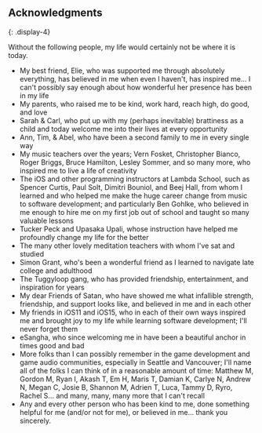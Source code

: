 ## Acknowledgments
{: .display-4}

Without the following people, my life would certainly not be where it is today.

- My best friend, Elie, who was supported me through absolutely everything, has believed in me when even I haven't, has inspired me... I can't possibly say enough about how wonderful her presence has been in my life
- My parents, who raised me to be kind, work hard, reach high, do good, and love
- Sarah & Carl, who put up with my (perhaps inevitable) brattiness as a child and today welcome me into their lives at every opportunity
- Ann, Tim, & Abel, who have been a second family to me in every single way
- My music teachers over the years; Vern Fosket, Christopher Bianco, Roger Briggs, Bruce Hamilton, Lesley Sommer, and so many more, who inspired me to live a life of creativity
- The iOS and other programming instructors at Lambda School, such as Spencer Curtis, Paul Solt, Dimitri Bouniol, and Beej Hall, from whom I learned and who helped me make the huge career change from music to software development; and particularly Ben Gohlke, who believed in me enough to hire me on my first job out of school and taught so many valuable lessons
- Tucker Peck and Upasaka Upali, whose instruction have helped me profoundly change my life for the better
- The many other lovely meditation teachers with whom I've sat and studied
- Simon Grant, who's been a wonderful friend as I learned to navigate late college and adulthood
- The Tuggyloop gang, who has provided friendship, entertainment, and inspiration for years
- My dear Friends of Satan, who have showed me what infallible strength, friendship, and support looks like, and believed in me and in each other
- My friends in iOS11 and iOS15, who in each of their own ways inspired me and brought joy to my life while learning software development; I'll never forget them
- eSangha, who since welcoming me in have been a beautiful anchor in times good and bad
- More folks than I can possibly remember in the game development and game audio communities, especially in Seattle and Vancouver; I'll name all of the folks I can think of in a reasonable amount of time: Matthew M, Gordon M, Ryan I, Akash T, Em H, Maris T, Damian K, Carlye N, Andrew N, Megan C, Josie B, Shannon M, Adrien T, Luca, Tammy D, Ryro, Rachel S... and many, many, many more that I can't recall
- Any and every other person who has been kind to me, done something helpful for me (and/or not for me), or believed in me... thank you sincerely.
